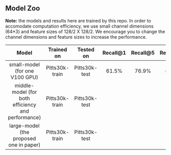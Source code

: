 ## Model Zoo

**Note:** the models and results here are trained by this repo. In order to accomodate computation efficiency, we use small channel dimensions (64*3) and feature sizes of 128/2 X 128/2. We encourage you to change the channel dimensions and feature sizes to increase the performance.

|   Model   |  Trained on  |   Tested on    |  Recall@1    |  Recall@5    |  Recall@10   | Download Link |
| :--------: | :---------: | :-----------: | :----------: | :----------: | :----------: | :----------: |
| small-model (for one V100 GPU) | Pitts30k-train | Pitts30k-test | 61.5% | 76.9% | 82.6% | [Google Drive](https://drive.google.com/drive/folders/1-MxxW9LVvpq4Cf8jvXWiWh-QIW-DLvNZ?usp=sharing) |
| middle-model (for both efficiency and performance) | Pitts30k-train | Pitts30k-test |       |       |       |       |
| large-model (the proposed one in paper) | Pitts30k-train | Pitts30k-test |       |       |       |       |
